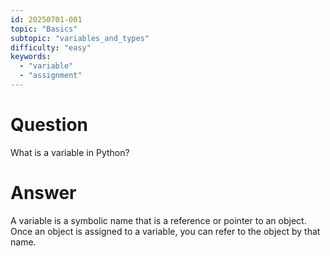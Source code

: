 ```yaml
---
id: 20250701-001
topic: "Basics"
subtopic: "variables_and_types"
difficulty: "easy"
keywords:
  - "variable"
  - "assignment"
---
```


# Question

What is a variable in Python?

# Answer

A variable is a symbolic name that is a reference or pointer to an object. Once an object is assigned to a variable, you can refer to the object by that name.
